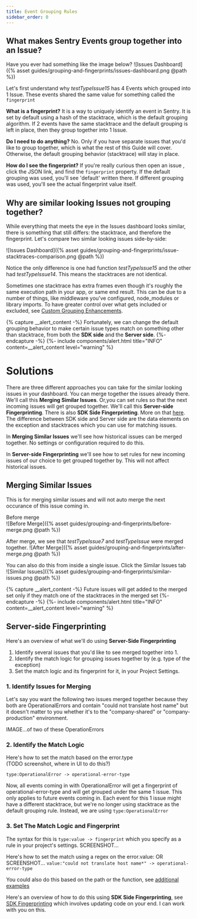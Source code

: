 ```yaml
---
title: Event Grouping Rules
sidebar_order: 0
---
```


## What makes Sentry Events group together into an Issue? 
Have you ever had something like the image below?
![Issues Dashboard]({% asset guides/grouping-and-fingerprints/issues-dashboard.png @path %})

Let's first understand why *testTypeIssue15* has 4 Events which grouped into 1 Issue. These events shared the same value for something called the `fingerprint`

**What is a fingerprint?** It is a way to uniquely identify an event in Sentry. It is set by default using a hash of the stacktrace, which is the default grouping algorithm. If 2 events have the same stacktrace and the default grouping is left in place, then they group together into 1 Issue.

**Do I need to do anything?** No. Only if you have separate issues that you'd like to group together, which is what the rest of this Guide will cover. Otherwise, the default grouping behavior (stacktrace) will stay in place.

**How do I see the fingerprint?** If you're really curious then open an issue , click the JSON link, and find the `fingerprint` property. If the default grouping was used, you'll see 'default' written there. If different grouping was used, you'll see the actual fingerprint value itself.

## Why are similar looking Issues not grouping together?
While everything that meets the eye in the Issues dashboard looks similar, there is something that still differs: the stacktrace, and therefore the fingerprint. Let's compare two similar looking issues side-by-side:

![Issues Dashboard]({% asset guides/grouping-and-fingerprints/issue-stacktraces-comparison.png @path %})

Notice the only difference is one had function *testTypeIssue15* and the other had *testTypeIssue14*. This means the stacktraces are not identical.

Sometimes one stacktrace has extra frames even though it's roughly the same execution path in your app, or same end result. This can be due to a number of things, like middleware you've configured, node_modules or library imports. To have greater control over what gets included or excluded, see [Custom Grouping Enhancements](https://docs.sentry.io/data-management/event-grouping/grouping-enhancements/).

{% capture __alert_content -%}
Fortunately, we can change the default grouping behavior to make certain issue types match on something other than stacktrace, from both the **SDK side** and the **Server side**.
{%- endcapture -%}
{%- include components/alert.html
    title="INFO"
    content=__alert_content
    level="warning"
%}

# Solutions
There are three different approaches you can take for the similar looking issues in your dashboard. You can merge together the issues already there. We'll call this **Merging Similar Issues**. Or,you can set rules so that the next incoming issues will get grouped together.  We'll call this **Server-side Fingerprinting**. There is also **SDK Side Fingerprinting**. More on that [here](https://docs.sentry.io/data-management/event-grouping/sdk-fingerprinting/?platform=javascript). The difference between SDK side and Server side are the data elements on the exception and stacktraces which you can use for matching issues.

In **Merging Similar Issues** we'll see how historical issues can be merged together. No settings or configuration required to do this.

In **Server-side Fingerprinting** we'll see how to set rules for new incoming issues of our choice to get grouped together by. This will not affect historical issues.

## Merging Similar Issues
This is for merging similar issues and will not auto merge the next occurance of this issue coming in.

Before merge  
![Before Merge]({% asset guides/grouping-and-fingerprints/before-merge.png @path %})

After merge, we see that *testTypeIssue7* and *testTypeIssue* were merged together.
![After Merge]({% asset guides/grouping-and-fingerprints/after-merge.png @path %})

You can also do this from inside a single issue. Click the Similar Issues tab  
![Similar Issues]({% asset guides/grouping-and-fingerprints/similar-issues.png @path %})

{% capture __alert_content -%}
Future issues will get added to the merged set only if they match one of the stacktraces in the merged set
{%- endcapture -%}
{%- include components/alert.html
    title="INFO"
    content=__alert_content
    level="warning"
%}

## Server-side Fingerprinting

Here's an overview of what we'll do using **Server-Side Fingerprinting**
1. Identify several issues that you'd like to see merged together into 1. 
2. Identify the match logic for grouping issues together by (e.g. type of the exception)
3. Set the match logic and its fingerprint for it, in your Project Settings.


### 1. Identify Issues for Merging

Let's say you want the following two issues merged together because they both are OperationalErrors and contain "could not translate host name" but it doesn't matter to you whether it's to the "company-shared" or "company-production" environment.

IMAGE...of two of these OperationErrors

### 2. Identify the Match Logic
Here's how to set the match based on the error.type  
(TODO screenshot, where in UI to do this?)
```
type:OperationalError -> operational-error-type
```

Now, all events coming in with OperationalError will get a fingerprint of operational-error-type and will get grouped under the same 1 issue. This only applies to future events coming in. Each event for this 1 issue might have a different stacktrace, but we're no longer using stacktrace as the default grouping rule. Instead, we are using
`type:OperationalError`

### 3. Set The Match Logic and Fingerprint
The syntax for this is `type:value -> fingerprint` which you specify as a rule in your project's settings.
SCREENSHOT...

Here's how to set the match using a regex on the error.value:
OR SCREENSHOT...
`value:"could not translate host name*" -> operational-error-type`

You could also do this based on the path or the function, see [additional examples](https://docs.sentry.io/data-management/event-grouping/server-side-fingerprinting/#examples)

Here's an overview of how to do this using **SDK Side Fingerprinting**, see [SDK Fingerprinting](https://docs.sentry.io/data-management/event-grouping/sdk-fingerprinting/?platform=javascript) which involves updating code on your end. I can work with you on this.
